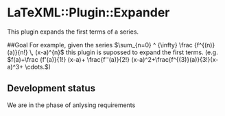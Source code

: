 LaTeXML::Plugin::Expander
=======================

This plugin expands the first terms of a series.

##Goal
For example, given the series $\sum_{n=0} ^ {\infty} \frac {f^{(n)}(a)}{n!} \, (x-a)^{n}$
this plugin is supossed to expand the first terms. (e.g. $f(a)+\frac {f'(a)}{1!} (x-a)+ \frac{f''(a)}{2!} (x-a)^2+\frac{f^{(3)}(a)}{3!}(x-a)^3+ \cdots.$)


## Development status
We are in the phase of anlysing requirements

